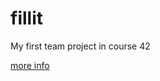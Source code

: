 # fillit
My first team project in course 42

[more info](https://github.com/prippa/fillit/blob/master/fillit.en.pdf)
